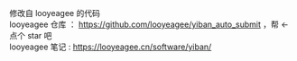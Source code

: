 修改自 looyeagee 的代码<br>
looyeagee 仓库 ： https://github.com/looyeagee/yiban_auto_submit ，帮 ← 点个 star 吧<br>
looyeagee 笔记 : https://looyeagee.cn/software/yiban/ <br>
